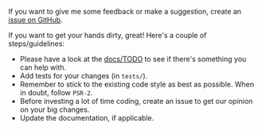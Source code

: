 If you want to give me some feedback or make a suggestion, create an [issue on
GitHub](https://github.com/vijinho/f3-cms/issues/new).

If you want to get your hands dirty, great! Here's a couple of
steps/guidelines:

- Please have a look at the [docs/TODO](docs/TODO) to see if there's something you can help with.
- Add tests for your changes (in `tests/`).
- Remember to stick to the existing code style as best as possible. When in
  doubt, follow `PSR-2`.
- Before investing a lot of time coding, create an issue to get our opinion on
  your big changes.
- Update the documentation, if applicable.

